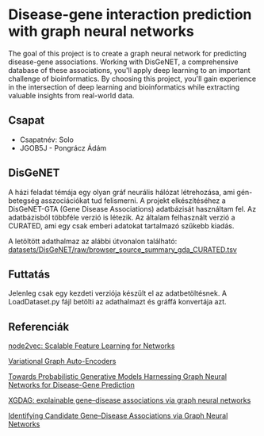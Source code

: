 # Disease-gene interaction prediction with graph neural networks
The goal of this project is to create a graph neural network for predicting disease-gene associations. Working with DisGeNET, a comprehensive database of these associations, you'll apply deep learning to an important challenge of bioinformatics. By choosing this project, you'll gain experience in the intersection of deep learning and bioinformatics while extracting valuable insights from real-world data.

## Csapat
- Csapatnév: Solo
- JGOB5J - Pongrácz Ádám 

## DisGeNET
A házi feladat témája egy olyan gráf neurális hálózat létrehozása, ami gén-betegség asszociációkat tud felismerni. A projekt elkészítéséhez a DisGeNET-GTA (Gene Disease Associations) adatbázisát használtam fel. Az adatbázisból többféle verzió is létezik. Az általam felhasznált verzió a CURATED, ami egy csak emberi adatokat tartalmazó szűkebb kiadás.

A letöltött adathalmaz az alábbi útvonalon található: [datasets/DisGeNET/raw/browser_source_summary_gda_CURATED.tsv](datasets/DisGeNET/raw/browser_source_summary_gda_CURATED.tsv)

## Futtatás
Jelenleg csak egy kezdeti verziója készült el az adatbetöltésnek.
A LoadDataset.py fájl betölti az adathalmazt és gráffá konvertája azt. 

## Referenciák
[node2vec: Scalable Feature Learning for Networks](https://arxiv.org/pdf/1607.00653.pdf)

[Variational Graph Auto-Encoders](https://arxiv.org/pdf/1611.07308.pdf)

[Towards Probabilistic Generative Models Harnessing Graph Neural Networks for Disease-Gene Prediction](https://arxiv.org/pdf/1907.05628.pdf)

[XGDAG: explainable gene–disease associations via graph neural networks](https://www.ncbi.nlm.nih.gov/pmc/articles/PMC10421968/pdf/btad482.pdf)

[Identifying Candidate Gene–Disease Associations via Graph Neural Networks](https://www.ncbi.nlm.nih.gov/pmc/articles/PMC10296901/pdf/entropy-25-00909.pdf)